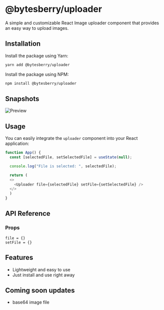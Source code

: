 # @bytesberry/uploader

A simple and customizable React Image uploader component that provides an easy way to upload images.

## Installation

Install the package using Yarn:

```bash
yarn add @bytesberry/uploader
```

Install the package using NPM:

```bash
npm install @bytesberry/uploader
```

## Snapshots
![Preview](https://drive.google.com/uc?export=view&id=1PJl9OtseonS5K1-VVwx9cuSyJMItoPqJ)

## Usage

You can easily integrate the `uploader` component into your React application:

```javascript
function App() {
  const [selectedFile, setSelectedFile] = useState(null);

  console.log("File is selected: ", selectedFile);

  return (
  <>
    <Uploader file={selectedFile} setFile={setSelectedFile} />
  </>
  )
}
```

## API Reference

### Props
```
file = {}
setFile = {}
```
## Features

- Lightweight and easy to use
- Just install and use right away

## Coming soon updates
- base64 image file